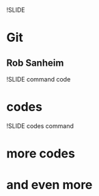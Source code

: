 !SLIDE 
# Git #
## Rob Sanheim ##

!SLIDE command code

# codes

!SLIDE codes command

# more codes
# and even more
